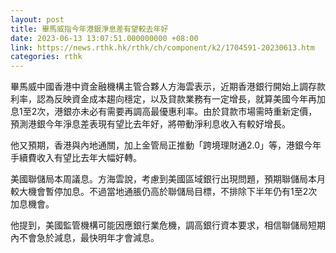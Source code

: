 ```yaml
---
layout: post
title: 畢馬威指今年港銀淨息差有望較去年好
date: 2023-06-13 13:07:51.000000000 +08:00
link: https://news.rthk.hk/rthk/ch/component/k2/1704591-20230613.htm
categories: rthk
---
```


畢馬威中國香港中資金融機構主管合夥人方海雲表示，近期香港銀行開始上調存款利率，認為反映資金成本趨向穩定，以及貸款業務有一定增長，就算美國今年再加息1至2次，港銀亦未必有需要再調高最優惠利率。由於貸款市場需時重新定價，預測港銀今年淨息差表現有望比去年好，將帶動淨利息收入有較好增長。

他又預期，香港與內地通關，加上金管局正推動「跨境理財通2.0」等，港銀今年手續費收入有望比去年大幅好轉。

美國聯儲局本周議息。方海雲說，考慮到美國區域銀行出現問題，預期聯儲局本月較大機會暫停加息。不過當地通脹仍高於聯儲局目標，不排除下半年仍有1至2次加息機會。

他提到，美國監管機構可能因應銀行業危機，調高銀行資本要求，相信聯儲局短期內不會急於減息，最快明年才會減息。
